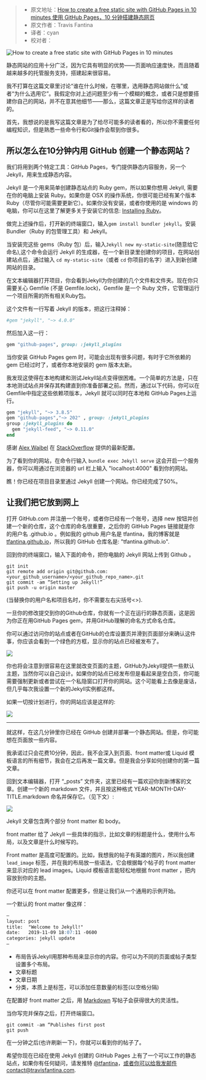 > * 原文地址：[How to create a free static site with GitHub Pages in 10 minutes 使用 GitHub Pages，10 分钟搭建静态网页](https://www.freecodecamp.org/news/create-a-free-static-site-with-github-pages-in-10-minutes/)
> * 原文作者：Travis Fantina
> * 译者：cyan
> * 校对者：

![How to create a free static site with GitHub Pages in 10 minutes](https://images.unsplash.com/photo-1505682634904-d7c8d95cdc50?ixlib=rb-1.2.1&q=80&fm=jpg&crop=entropy&cs=tinysrgb&w=1080&fit=max&ixid=eyJhcHBfaWQiOjExNzczfQ)

静态网站的应用十分广泛，因为它具有明显的优势——页面响应速度快，而且随着越来越多的托管服务支持，搭建起来很容易。

我不打算在这篇文章里讨论“谁在什么时候，在哪里，选用静态网站做什么”或者“为什么选用它”。我假定你对上述问题至少有一个模糊的概念，或者只是想要搭建你自己的网站，并不在意其他细节——那么，这篇文章正是写给你这样的读者的。

首先，我想说的是我写这篇文章是为了给尽可能多的读者看的，所以你不需要任何编程知识，但是熟悉一些命令行和Git操作会帮到你很多。

## 所以怎么在10分钟内用 GitHub 创建一个静态网站？
我们将用到两个特定工具：GitHub Pages，专门提供静态内容服务，另一个 Jekyll，用来生成静态内容。

Jekyll 是一个用来简单创建静态站点的 Ruby gem，所以如果你想用 Jekyll, 需要在你的电脑上安装 Ruby。如果你是 OSX 的操作系统，你很可能已经有某个版本Ruby（尽管你可能需要更新它）。如果你没有安装，或者你使用的是 windows 的电脑，你可以在这里了解更多关于安装它的信息: [Installing Ruby][1]。

做完上述操作后，打开新的终端窗口，输入`gem install bundler jekyll`。安装 Bundler（Ruby 的包管理工具）和 Jekyll。

当安装完这些 gems（Ruby 包）后，输入`Jekyll new my-static-site`(随意给它命名),这个命令会运行 Jekyll 的生成器，在一个新目录里创建你的项目，在网站创建站点后，通过输入 `cd my-static-site`（或者 `cd` 你项目的名字）进入到新创建网站的目录。

在文本编辑器打开项目，你会看到Jekyll为你创建的几个文件和文件夹。现在你只需要关心 Gemfile (不是 Gemfile.lock)，Gemfile 是一个 Ruby 文件，它管理运行一个项目所需的所有相关Ruby包。

这个文件有一行写着 Jekyll 的版本，把这行注释掉：

```ruby
#gem "jekyll", "~> 4.0.0"

```

然后加入这一行：

```ruby
gem "github-pages", group: :jekyll_plugins

```

当你安装 GitHub Pages gem 时，可能会出现有很多问题，有时于它所依赖的 gem 已经过时了，或者你本地安装的 gem 版本太新。

我发现这使得在本地构建和测试Jekyll站点变得很困难。一个简单的方法是，只在本地测试站点并保存其构建直到你准备部署之前。然而，通过以下代码，你可以在Gemfile中指定这些依赖项版本，Jekyll 就可以同时在本地和 GitHub Pages上运行。

```ruby
gem "jekyll", "~> 3.8.5"
gem "github-pages","~> 202" , group: :jekyll_plugins
group :jekyll_plugins do
  gem "jekyll-feed", "~> 0.11.0"
end

```

感谢 [Alex Waibel][2]  在  [StackOverflow][3]  提供的最新配置。
 
为了看到你的网站，在命令行输入 `bundle exec Jekyll serve` 这会开启一个服务器，你可以用通过在浏览器的 url 栏上输入 "localhost:4000" 看到你的网站。

瞧！你已经在项目目录里通过 Jekyll 创建一个网站。你已经完成了50%。

## 让我们把它放到网上

打开 GitHub.com 并注册一个账号，或者你已经有一个账号，选择 new 按钮并创建一个新的仓库，这个仓库的命名很重要，之后你的 GitHub Pages 链接就是你的用户名 .github.io 。例如我的 github 用户名是 tfantina，我的博客就是 [tfantina.github.io][4]，所以我的 GitHub 仓库名是: "tfantina.github.io".

回到你的终端窗口，输入下面的命令，把你电脑的 Jekyll 网站上传到 Github 。

```shell
git init
git remote add origin git@github.com:<your_github_username>/<your_github_repo_name>.git
git commit -am “Setting up Jekyll!”
git push -u origin master

```

(当替换你的用户名和项目名时，你不需要左右尖括号<>).

一旦你的修改提交到你的Github仓库，你就有一个正在运行的静态页面，这是因为你正在用GitHub Pages gem，并用GitHub理解的命名方式命名仓库。

你可以通过访问你的站点或者在GitHub的仓库设置页并滑到页面部分来确认这件事，你应该会看到一个绿色的方框，显示你的站点已经被发布了。

![](https://www.freecodecamp.org/news/content/images/2019/11/DFAC66CE-C182-4ECA-9379-87843C730645.png)

你也将会注意到很容易在这里就改变页面的主题，GitHub为Jekyll提供一些默认主题，当然你可以自己设计。如果你的站点已经发布但是看起来是空白页，你可能需要强制更新或者尝试在一个私隐窗口打开你的网站。这个可能看上去像是废话，但几乎每次我设置一个新的Jekyll实例都这样。

如果一切按计划进行，你的网站应该是这样的:

![](https://www.freecodecamp.org/news/content/images/2019/11/65F58F30-3000-44E5-96CF-DCC1CFEDF953.png)

---

就这样，在这几分钟里你已经在 GitHub 创建并部署一个静态网站。但是，你可能想在页面放一些内容。

我承诺过只会花费10分钟，因此，我不会深入到页面、front matter或 Liquid 模板语言的所有细节，我会在之后再发一篇文章。但是我会分享如何创建你的第一篇文章。

回到文本编辑器，打开 “_posts” 文件夹，这里已经有一篇欢迎你到新博客的文章。创建一个新的 markdown 文件，并且按这种格式 YEAR-MONTH-DAY-TITLE.markdown 命名并保存它。（见下文）:

![](https://www.freecodecamp.org/news/content/images/2019/11/B90755E4-B12A-4038-8DD7-AF945E73FE43.png)

Jekyll 文章包含两个部分 front matter 和 body。

front matter 给了 Jekyll 一些具体的指示，比如文章的标题是什么，使用什么布局，以及文章是什么时候写的。

Front matter 是高度可配置的。比如，我想我的帖子有英雄的图片，所以我创建 `lead_image` 标签，并在我的布局放一些语法，它会根据每个帖子的 front matter 来显示对应的 lead images。Liquid 模板语言能轻松地根据 front matter ，把内容放到你的主题。

你还可以在 front matter 配置更多，但是让我们从一个通用的示例开始。

一个默认的 front matter 像这样：

```markdown
—
layout: post 
title:  "Welcome to Jekyll!"
date:   2019-11-09 18:07:11 -0600
categories: jekyll update
—

```

-   布局告诉Jekyll用那种布局来显示你的内容。你可以为不同的页面或帖子类型设置多个布局。
-   文章标题
-   文章日期
-   分类，本质上是标签，可以添加任意数量的标签(以空格分隔)

在配置好 front matter 之后，用 [Markdown][5] 写帖子会获得很大的灵活性。

当你写完并保存之后，打开终端窗口。

```shell
git commit -am “Publishes first post
git push
```

在一分钟之后(也许刷新一下)，你就可以看到你的帖子了。

希望你现在已经在使用 Jekyll 创建的 GitHub Pages 上有了一个可以工作的静态站点，如果你有任何疑问，请发推特 [@tfantina][6]，或者你可以给我发邮件contact@travisfantina.com.

[1]: https://www.ruby-lang.org/en/documentation/installation/
[2]: https://stackoverflow.com/users/6885157/alex-waibel
[3]: https://stackoverflow.com/questions/58598084/how-does-one-downgrade-jekyll-to-work-with-github-pages
[4]: https://tfantina.github.io/
[5]: https://github.com/adam-p/markdown-here/wiki/Markdown-Cheatsheet
[6]: https://twitter.com/tfantina
